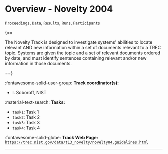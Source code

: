 # Overview - Novelty 2004

[`Proceedings`](./proceedings.md), [`Data`](./data.md), [`Results`](./results.md), [`Runs`](./runs.md), [`Participants`](./participants.md)

{==

The Novelty Track is designed to investigate systems' abilities to locate relevant AND new information within a set of documents relevant to a TREC topic. Systems are given the topic and a set of relevant documents ordered by date, and must identify sentences containing relevant and/or new information in those documents.

==}

:fontawesome-solid-user-group: **Track coordinator(s):**

- I. Soboroff, NIST 

:material-text-search: **Tasks:**

- `task1`: Task 1 
- `task2`: Task 2 
- `task3`: Task 3 
- `task4`: Task 4 

:fontawesome-solid-globe: **Track Web Page:** [`https://trec.nist.gov/data/t13_novelty/novelty04.guidelines.html`](https://trec.nist.gov/data/t13_novelty/novelty04.guidelines.html) 

---

